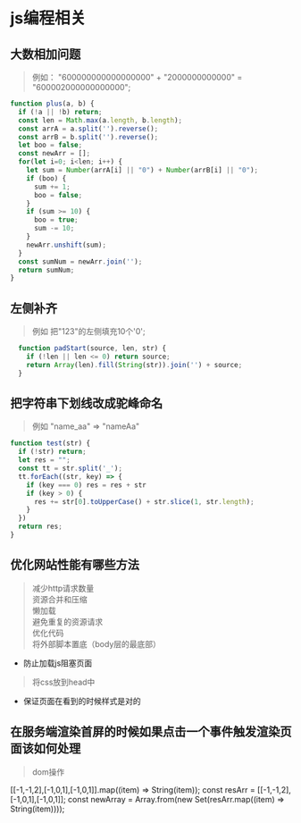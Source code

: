 # js编程相关

## 大数相加问题

> 例如： "600000000000000000" + "2000000000000" = "600002000000000000";

```jsx
function plus(a, b) {
  if (!a || !b) return;
  const len = Math.max(a.length, b.length);
  const arrA = a.split('').reverse();
  const arrB = b.split('').reverse();
  let boo = false;
  const newArr = [];
  for(let i=0; i<len; i++) {
    let sum = Number(arrA[i] || "0") + Number(arrB[i] || "0");
    if (boo) {
      sum += 1;
      boo = false;
    }
    if (sum >= 10) {
      boo = true;
      sum -= 10;
    }
    newArr.unshift(sum);
  }
  const sumNum = newArr.join('');
  return sumNum;
}
```

## 左侧补齐

>例如 把"123"的左侧填充10个'0';

```jsx
  function padStart(source, len, str) {
    if (!len || len <= 0) return source;
    return Array(len).fill(String(str)).join('') + source;
  }
```

## 把字符串下划线改成驼峰命名

> 例如 "name_aa" => "nameAa"

```jsx
function test(str) {
  if (!str) return;
  let res = "";
  const tt = str.split('_');
  tt.forEach((str, key) => {
    if (key === 0) res = res + str
    if (key > 0) {
      res += str[0].toUpperCase() + str.slice(1, str.length);
    }
  })
  return res;
}
```

## 优化网站性能有哪些方法

> 减少http请求数量  
> 资源合并和压缩  
> 懒加载  
> 避免重复的资源请求  
> 优化代码  
> 将外部脚本置底（body层的最底部）  

- 防止加载js阻塞页面
<!-- - JavaScript可能会改变DOM tree的结构，所以需要一个稳定的DOM tree. -->
<!-- - JavaScript加载会立即直接，同时会阻塞后面的资源加载。 -->

> 将css放到head中

- 保证页面在看到的时候样式是对的
<!-- - 在加载html生成DOM tree的时候，就可以同时对DOM tree进行渲染。这样可以防止闪跳，白屏或者布局混乱。 -->

## 在服务端渲染首屏的时候如果点击一个事件触发渲染页面该如何处理

> dom操作

[[-1,-1,2],[-1,0,1],[-1,0,1]].map((item) => String(item));
const resArr = [[-1,-1,2],[-1,0,1],[-1,0,1]];
const newArray = Array.from(new Set(resArr.map((item) => String(item))));
